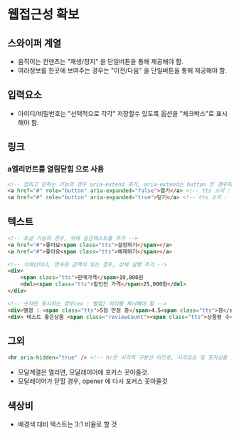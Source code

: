 # 웹접근성 확보

## 스와이퍼 계열
- 움직이는 컨덴츠는 "재생/정지" 을 단일버튼을 통해 제공해야 함.
- 여러정보를 한곳에 보여주는 경우는 "이전/다음" 을 단일버튼을 통해 제공해야 함.

## 입력요소
- 아이디/비밀번호는 "선택적으로 각각" 저장할수 있도록 옵션을 "체크박스"로 표시해야 함.



## 링크

### a엘리먼트를 열림닫힘 으로 사용
```html
<!-- 접히고 닫히는 기능의 경우 aria-extend 추가, aria-extend는 button 인 경우에만 적용 되므로, role=button 추가 -->
<a href="#" role="button" aria-expanded="false">열기</a> <!-- tts 소리 : 접힘 -->
<a href="#" role="button" aria-expanded="true">닫기</a> <!-- tts 소리 : 확장됨 -->
```

## 텍스트
```html 
<!-- 토글 기능의 경우, 뒤에 숨김텍스트를 추가 -->
<a href="#">좋아요<span class="tts">설정하기</span></a>
<a href="#">좋아요<span class="tts">해제하기</span></a>

<!-- 삭제선이나, 연속된 금액이 있는 경우, 상세 설명 추가 -->
<div>
    <span class="tts">판매가격</span>19,800원
    <del><span class="tts">할인전 가격</span>25,000원</del>
</div>

<!-- 숫자만 표시되는 경우(ex : 별점) 의미를 제시해야 함 -->
<div>별점 : <span class="tts">5점 만점 중</span>4.5<span class="tts">점</span></div> <!-- 표시는 "별점 : 4.5 " 만 보일것임 -->
<div> 테스트 좋은상품 <span class="reviewCount"><span class="tts">상품평 수</span>(100)</span></div> <!-- 상품평 숫자임을 정보전달 -->
```

## 그외
```html
<hr aria-hidden="true" /> <!-- hr은 시각적 구분선 이므로, 시각요소 및 포커싱을 없애기 위해 hidden 추가 -->
```
- 모달계열은 열리면, 모달레이어에 포커스 꼿아줄것.
- 모달레이어가 닫힐 경우, opener 에 다시 포커스 꼿아줄것


## 색상비
- 배경색 대비 텍스트는 3:1 비율로 할 것


